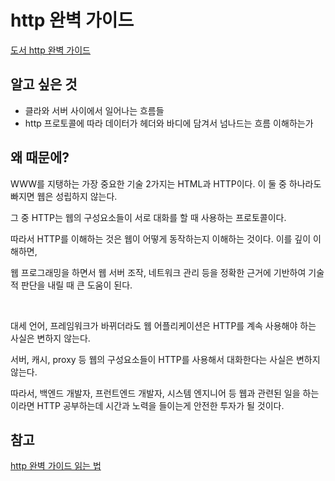 # http 완벽 가이드

[도서 http 완벽 가이드](http://www.insightbook.co.kr/도서-목록/programming-insight/http-the-definitive-guide)

## 알고 싶은 것

- 클라와 서버 사이에서 일어나는 흐름들
- http 프로토콜에 따라 데이터가 헤더와 바디에 담겨서 넘나드는 흐름 이해하는가


## 왜 때문에?

WWW를 지탱하는 가장 중요한 기술 2가지는 HTML과 HTTP이다. 이 둘 중 하나라도 빠지면 웹은 성립하지 않는다.

그 중 HTTP는 웹의 구성요소들이 서로 대화를 할 때 사용하는 프로토콜이다.

따라서 HTTP를 이해하는 것은 웹이 어떻게 동작하는지 이해하는 것이다. 이를 깊이 이해하면,

웹 프로그래밍을 하면서 웹 서버 조작, 네트워크 관리 등을 정확한 근거에 기반하여 기술적 판단을 내릴 때 큰 도움이 된다.

<br>

대세 언어, 프레임워크가 바뀌더라도 웹 어플리케이션은 HTTP를 계속 사용해야 하는 사실은 변하지 않는다.

서버, 캐시, proxy 등 웹의 구성요소들이 HTTP를 사용해서 대화한다는 사실은 변하지 않는다.

따라서, 백엔드 개발자, 프런트엔드 개발자, 시스템 엔지니어 등 웹과 관련된 일을 하는 이라면 HTTP 공부하는데 시간과 노력을 들이는게 안전한 투자가 될 것이다. 


## 참고

[http 완벽 가이드 읽는 법](https://blog.npcode.com/2015/06/07/웹-프로그래머를-위한-http-완벽-가이드-읽는-법/)
